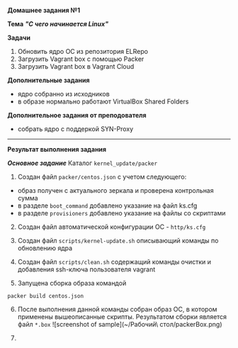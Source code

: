 **Домашнее задания №1**

**Тема** ***"С чего начинается Linux"***

**Задачи**
1. Обновить ядро ОС из репозитория ELRepo
2. Загрузить Vagrant box с помощью Packer
3. Загрузить Vagrant box в Vagrant Cloud

**Дополнительные задания**
- ядро собранно из исходников
- в образе нормально работают VirtualBox Shared Folders

**Дополнительное задания от преподователя** 
- собрать ядро с поддеркой SYN-Proxy 
--- 
**Результат выполнения задания** 

***Основное задание***
 Каталог `kernel_update/packer`

1. Создан файл `packer/centos.json` с учетом следующего: 
- образ получен с актуального зеркала и проверена контрольная сумма 
- в разделе `boot_command` добавлено указание на файл ks.cfg
- в разделе `provisioners` добавлено указание на файлы со скриптами
     
2. Создан файл автоматической конфигурации ОС - `http/ks.cfg`

3. Создан файл `scripts/kernel-update.sh` описывающий команды по обновлению ядра

4. Создан файл `scripts/clean.sh` содержащий команды очистки и добавления ssh-ключа пользователя vagrant

5. Запущена сборка образа командой
```
packer build centos.json
```
6. После выполнения данной команды собран образ ОС, в котором применены вышеописанные скрипты. Результатом сборки является файл `*.box`
![screenshot of sample](~/Рабочий\ стол/packerBox.png)

7. 
